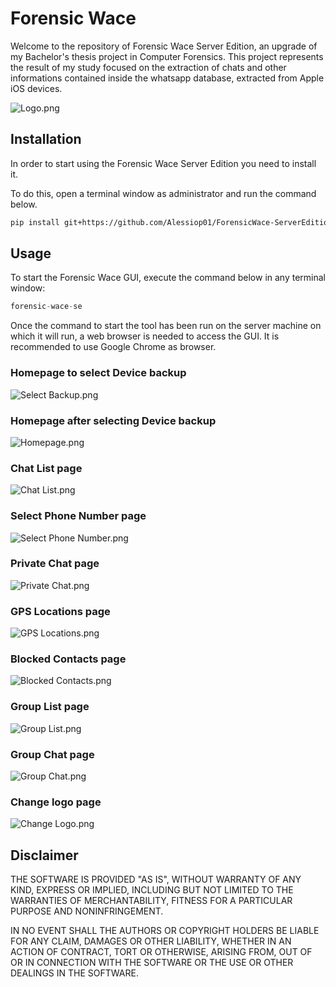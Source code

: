 # Forensic Wace

Welcome to the repository of Forensic Wace Server Edition, an upgrade of my Bachelor's thesis project in Computer Forensics. This project represents the result of my study focused on the extraction of chats and other informations contained inside the whatsapp database, extracted from Apple iOS devices.

![Logo.png](src%2FforensicWace_SE%2Fassets%2Fimg%2FLogo.png)

## Installation

In order to start using the Forensic Wace Server Edition you need to install it.

To do this, open a terminal window as administrator and run the command below.

```bash
pip install git+https://github.com/Alessiop01/ForensicWace-ServerEdition
```

## Usage
To start the Forensic Wace GUI, execute the command below in any terminal window:

```python
forensic-wace-se
```

Once the command to start the tool has been run on the server machine on which it will run, a web browser is needed to access the GUI. It is recommended to use Google Chrome as browser.

### Homepage to select Device backup
![Select Backup.png](src%2FforensicWace_SE%2Fassets%2Fimg%2FGitHub%20Screen%2FSelect%20Backup.png)

### Homepage after selecting Device backup
![Homepage.png](src%2FforensicWace_SE%2Fassets%2Fimg%2FGitHub%20Screen%2FHomepage.png)

### Chat List page
![Chat List.png](src%2FforensicWace_SE%2Fassets%2Fimg%2FGitHub%20Screen%2FChat%20List.png)

### Select Phone Number page
![Select Phone Number.png](src%2FforensicWace_SE%2Fassets%2Fimg%2FGitHub%20Screen%2FSelect%20Phone%20Number.png)

### Private Chat page
![Private Chat.png](src%2FforensicWace_SE%2Fassets%2Fimg%2FGitHub%20Screen%2FPrivate%20Chat.png)

### GPS Locations page
![GPS Locations.png](src%2FforensicWace_SE%2Fassets%2Fimg%2FGitHub%20Screen%2FGPS%20Locations.png)

### Blocked Contacts page
![Blocked Contacts.png](src%2FforensicWace_SE%2Fassets%2Fimg%2FGitHub%20Screen%2FBlocked%20Contacts.png)

### Group List page
![Group List.png](src%2FforensicWace_SE%2Fassets%2Fimg%2FGitHub%20Screen%2FGroup%20List.png)

### Group Chat page
![Group Chat.png](src%2FforensicWace_SE%2Fassets%2Fimg%2FGitHub%20Screen%2FGroup%20Chat.png)

### Change logo page
![Change Logo.png](src%2FforensicWace_SE%2Fassets%2Fimg%2FGitHub%20Screen%2FChange%20Logo.png)

## Disclaimer
THE SOFTWARE IS PROVIDED "AS IS", WITHOUT WARRANTY OF ANY KIND, EXPRESS OR
IMPLIED, INCLUDING BUT NOT LIMITED TO THE WARRANTIES OF MERCHANTABILITY,
FITNESS FOR A PARTICULAR PURPOSE AND NONINFRINGEMENT.

IN NO EVENT SHALL THE AUTHORS OR COPYRIGHT HOLDERS BE LIABLE FOR ANY CLAIM, DAMAGES OR OTHER
LIABILITY, WHETHER IN AN ACTION OF CONTRACT, TORT OR OTHERWISE, ARISING FROM,
OUT OF OR IN CONNECTION WITH THE SOFTWARE OR THE USE OR OTHER DEALINGS IN THE
SOFTWARE.
